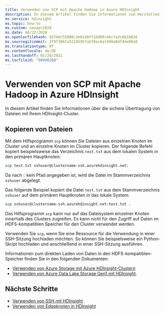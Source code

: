 ```yaml
---
title: Verwenden von SCP mit Apache Hadoop in Azure HDInsight
description: In diesem Artikel finden Sie Informationen zum Herstellen einer Verbindung mit HDInsight mithilfe des Befehle „ssh“ und „scp“.
ms.service: hdinsight
ms.topic: how-to
ms.custom: seoapr2020
ms.date: 04/22/2020
ms.openlocfilehash: 927b8c55008c3e01d8ff1dd09c46cfa3c6618026
ms.sourcegitcommit: 2f9f306fa5224595fa5f8ec6af498a0df4de08a8
ms.translationtype: HT
ms.contentlocale: de-DE
ms.lasthandoff: 01/28/2021
ms.locfileid: "98946268"
---
```

# <a name="use-scp-with-apache-hadoop-in-azure-hdinsight"></a>Verwenden von SCP mit Apache Hadoop in Azure HDInsight

In diesem Artikel finden Sie Informationen über die sichere Übertragung von Dateien mit Ihrem HDInsight-Cluster.

## <a name="copy-files"></a>Kopieren von Dateien

Mit dem Hilfsprogramm `scp` können Sie Dateien aus einzelnen Knoten im Cluster und an einzelne Knoten im Cluster kopieren. Der folgende Befehl kopiert beispielsweise das Verzeichnis `test.txt` aus dem lokalen System in den primären Hauptknoten:

```bash
scp test.txt sshuser@clustername-ssh.azurehdinsight.net:
```

Da nach `:` kein Pfad angegeben ist, wird die Datei im Stammverzeichnis `sshuser` abgelegt.

Das folgende Beispiel kopiert die Datei `test.txt` aus dem Stammverzeichnis `sshuser` auf dem primären Hauptknoten in das lokale System:

```bash
scp sshuser@clustername-ssh.azurehdinsight.net:test.txt .
```

Das Hilfsprogramm `scp` kann nur auf das Dateisystem einzelner Knoten innerhalb des Clusters zugreifen. Es kann nicht für den Zugriff auf Daten im HDFS-kompatiblen Speicher für den Cluster verwendet werden.

Verwenden Sie `scp`, wenn Sie eine Ressource für die Verwendung in einer SSH-Sitzung hochladen möchten. So können Sie beispielsweise ein Python-Skript hochladen und anschließend in einer SSH-Sitzung ausführen.

Informationen zum direkten Laden von Daten in den HDFS-kompatiblen-Speicher finden Sie in den folgenden Dokumenten:

* [Verwenden von Azure Storage mit Azure HDInsight-Clustern](hdinsight-hadoop-use-blob-storage.md)
* [Verwenden von Azure Data Lake Storage Gen1 mit HDInsight](../hdinsight/hdinsight-hadoop-use-data-lake-storage-gen1.md).

## <a name="next-steps"></a>Nächste Schritte

* [Verwenden von SSH mit HDInsight](./hdinsight-hadoop-linux-use-ssh-unix.md)
* [Verwenden von Edgeknoten in HDInsight](hdinsight-apps-use-edge-node.md#access-an-edge-node)
